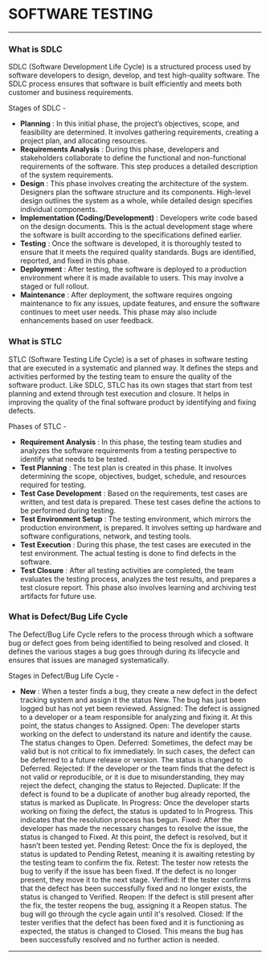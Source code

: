 # SOFTWARE TESTING

---

### What is SDLC
SDLC (Software Development Life Cycle) is a structured process used by software developers to design, develop, and test high-quality software. The SDLC process ensures that software is built efficiently and meets both customer and business requirements. 

Stages of SDLC  - 
- **Planning** : In this initial phase, the project’s objectives, scope, and feasibility are determined. It involves gathering requirements, creating a project plan, and allocating resources.
- **Requirements Analysis** : During this phase, developers and stakeholders collaborate to define the functional and non-functional requirements of the software. This step produces a detailed description of the system requirements.
- **Design** : This phase involves creating the architecture of the system. Designers plan the software structure and its components. High-level design outlines the system as a whole, while detailed design specifies individual components.
- **Implementation (Coding/Development)** : Developers write code based on the design documents. This is the actual development stage where the software is built according to the specifications defined earlier.
- **Testing** : Once the software is developed, it is thoroughly tested to ensure that it meets the required quality standards. Bugs are identified, reported, and fixed in this phase.
- **Deployment** : After testing, the software is deployed to a production environment where it is made available to users. This may involve a staged or full rollout.
- **Maintenance** : After deployment, the software requires ongoing maintenance to fix any issues, update features, and ensure the software continues to meet user needs. This phase may also include enhancements based on user feedback.

### What is STLC
STLC (Software Testing Life Cycle) is a set of phases in software testing that are executed in a systematic and planned way. It defines the steps and activities performed by the testing team to ensure the quality of the software product. Like SDLC, STLC has its own stages that start from test planning and extend through test execution and closure. It helps in improving the quality of the final software product by identifying and fixing defects.

Phases of STLC - 
- **Requirement Analysis** : In this phase, the testing team studies and analyzes the software requirements from a testing perspective to identify what needs to be tested.
- **Test Planning** : The test plan is created in this phase. It involves determining the scope, objectives, budget, schedule, and resources required for testing.
- **Test Case Development** : Based on the requirements, test cases are written, and test data is prepared. These test cases define the actions to be performed during testing.
- **Test Environment Setup** : The testing environment, which mirrors the production environment, is prepared. It involves setting up hardware and software configurations, network, and testing tools.
- **Test Execution** : During this phase, the test cases are executed in the test environment. The actual testing is done to find defects in the software.
- **Test Closure** : After all testing activities are completed, the team evaluates the testing process, analyzes the test results, and prepares a test closure report. This phase also involves learning and archiving test artifacts for future use.

### What is Defect/Bug Life Cycle
The Defect/Bug Life Cycle refers to the process through which a software bug or defect goes from being identified to being resolved and closed. It defines the various stages a bug goes through during its lifecycle and ensures that issues are managed systematically.

Stages in Defect/Bug Life Cycle - 
- **New** : When a tester finds a bug, they create a new defect in the defect tracking system and assign it the status New. The bug has just been logged but has not yet been reviewed.
Assigned: The defect is assigned to a developer or a team responsible for analyzing and fixing it. At this point, the status changes to Assigned.
Open: The developer starts working on the defect to understand its nature and identify the cause. The status changes to Open.
Deferred: Sometimes, the defect may be valid but is not critical to fix immediately. In such cases, the defect can be deferred to a future release or version. The status is changed to Deferred.
Rejected: If the developer or the team finds that the defect is not valid or reproducible, or it is due to misunderstanding, they may reject the defect, changing the status to Rejected.
Duplicate: If the defect is found to be a duplicate of another bug already reported, the status is marked as Duplicate.
In Progress: Once the developer starts working on fixing the defect, the status is updated to In Progress. This indicates that the resolution process has begun.
Fixed: After the developer has made the necessary changes to resolve the issue, the status is changed to Fixed. At this point, the defect is resolved, but it hasn’t been tested yet.
Pending Retest: Once the fix is deployed, the status is updated to Pending Retest, meaning it is awaiting retesting by the testing team to confirm the fix.
Retest: The tester now retests the bug to verify if the issue has been fixed. If the defect is no longer present, they move it to the next stage.
Verified: If the tester confirms that the defect has been successfully fixed and no longer exists, the status is changed to Verified.
Reopen: If the defect is still present after the fix, the tester reopens the bug, assigning it a Reopen status. The bug will go through the cycle again until it's resolved.
Closed: If the tester verifies that the defect has been fixed and it is functioning as expected, the status is changed to Closed. This means the bug has been successfully resolved and no further action is needed.












---
